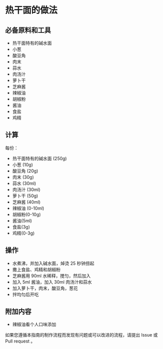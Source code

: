 # 热干面的做法

## 必备原料和工具

* 热干面特有的碱水面
* 小葱
* 酸豆角
* 肉末
* 蒜水
* 肉汤汁
* 萝卜干
* 芝麻酱
* 辣椒油
* 胡椒粉
* 酱油
* 食盐
* 鸡精

## 计算

每份：

* 热干面特有的碱水面 (250g)
* 小葱 (10g)
* 酸豆角 (20g)
* 肉末 (30g)
* 蒜水 (30ml)
* 肉汤汁 (30ml)
* 萝卜干 (50g)
* 芝麻酱 (40ml)
* 辣椒油 (0-10ml)
* 胡椒粉(0-10g)
* 酱油(5ml)
* 食盐(3g)
* 鸡精(0-3g)

## 操作

* 水煮沸，并加入碱水面，焯烫 25 秒钟捞起
* 撒上食盐、鸡精和胡椒粉
* 芝麻酱用 90ml 水稀释，搅匀，然后加入
* 加入 5ml 酱油，加入 30ml 肉汤汁和蒜水
* 加入萝卜干，肉末，酸豆角，葱花
* 拌均匀后开吃

## 附加内容

* 辣椒油看个人口味添加

如果您遵循本指南的制作流程而发现有问题或可以改进的流程，请提出 Issue 或 Pull request 。
